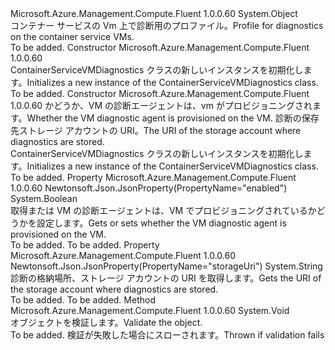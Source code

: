<Type Name="ContainerServiceVMDiagnostics" FullName="Microsoft.Azure.Management.Compute.Fluent.Models.ContainerServiceVMDiagnostics">
  <TypeSignature Language="C#" Value="public class ContainerServiceVMDiagnostics" />
  <TypeSignature Language="ILAsm" Value=".class public auto ansi beforefieldinit ContainerServiceVMDiagnostics extends System.Object" />
  <TypeSignature Language="DocId" Value="T:Microsoft.Azure.Management.Compute.Fluent.Models.ContainerServiceVMDiagnostics" />
  <TypeSignature Language="VB.NET" Value="Public Class ContainerServiceVMDiagnostics" />
  <TypeSignature Language="F#" Value="type ContainerServiceVMDiagnostics = class" />
  <AssemblyInfo>
    <AssemblyName>Microsoft.Azure.Management.Compute.Fluent</AssemblyName>
    <AssemblyVersion>1.0.0.60</AssemblyVersion>
  </AssemblyInfo>
  <Base>
    <BaseTypeName>System.Object</BaseTypeName>
  </Base>
  <Interfaces />
  <Docs>
    <summary>
            <span data-ttu-id="f846c-101">コンテナー サービスの Vm 上で診断用のプロファイル。</span><span class="sxs-lookup"><span data-stu-id="f846c-101">Profile for diagnostics on the container service VMs.</span></span>
            </summary>
    <remarks>To be added.</remarks>
  </Docs>
  <Members>
    <Member MemberName=".ctor">
      <MemberSignature Language="C#" Value="public ContainerServiceVMDiagnostics ();" />
      <MemberSignature Language="ILAsm" Value=".method public hidebysig specialname rtspecialname instance void .ctor() cil managed" />
      <MemberSignature Language="DocId" Value="M:Microsoft.Azure.Management.Compute.Fluent.Models.ContainerServiceVMDiagnostics.#ctor" />
      <MemberSignature Language="VB.NET" Value="Public Sub New ()" />
      <MemberType>Constructor</MemberType>
      <AssemblyInfo>
        <AssemblyName>Microsoft.Azure.Management.Compute.Fluent</AssemblyName>
        <AssemblyVersion>1.0.0.60</AssemblyVersion>
      </AssemblyInfo>
      <Parameters />
      <Docs>
        <summary>
            <span data-ttu-id="f846c-102">ContainerServiceVMDiagnostics クラスの新しいインスタンスを初期化します。</span><span class="sxs-lookup"><span data-stu-id="f846c-102">Initializes a new instance of the ContainerServiceVMDiagnostics class.</span></span>
            </summary>
        <remarks>To be added.</remarks>
      </Docs>
    </Member>
    <Member MemberName=".ctor">
      <MemberSignature Language="C#" Value="public ContainerServiceVMDiagnostics (bool enabled, string storageUri = null);" />
      <MemberSignature Language="ILAsm" Value=".method public hidebysig specialname rtspecialname instance void .ctor(bool enabled, string storageUri) cil managed" />
      <MemberSignature Language="DocId" Value="M:Microsoft.Azure.Management.Compute.Fluent.Models.ContainerServiceVMDiagnostics.#ctor(System.Boolean,System.String)" />
      <MemberSignature Language="VB.NET" Value="Public Sub New (enabled As Boolean, Optional storageUri As String = null)" />
      <MemberSignature Language="F#" Value="new Microsoft.Azure.Management.Compute.Fluent.Models.ContainerServiceVMDiagnostics : bool * string -&gt; Microsoft.Azure.Management.Compute.Fluent.Models.ContainerServiceVMDiagnostics" Usage="new Microsoft.Azure.Management.Compute.Fluent.Models.ContainerServiceVMDiagnostics (enabled, storageUri)" />
      <MemberType>Constructor</MemberType>
      <AssemblyInfo>
        <AssemblyName>Microsoft.Azure.Management.Compute.Fluent</AssemblyName>
        <AssemblyVersion>1.0.0.60</AssemblyVersion>
      </AssemblyInfo>
      <Parameters>
        <Parameter Name="enabled" Type="System.Boolean" />
        <Parameter Name="storageUri" Type="System.String" />
      </Parameters>
      <Docs>
        <param name="enabled"><span data-ttu-id="f846c-103">かどうか、VM の診断エージェントは、vm がプロビジョニングされます。</span><span class="sxs-lookup"><span data-stu-id="f846c-103">Whether the VM diagnostic agent is provisioned on the VM.</span></span></param>
        <param name="storageUri"><span data-ttu-id="f846c-104">診断の保存先ストレージ アカウントの URI。</span><span class="sxs-lookup"><span data-stu-id="f846c-104">The URI of the storage account where diagnostics are stored.</span></span></param>
        <summary>
            <span data-ttu-id="f846c-105">ContainerServiceVMDiagnostics クラスの新しいインスタンスを初期化します。</span><span class="sxs-lookup"><span data-stu-id="f846c-105">Initializes a new instance of the ContainerServiceVMDiagnostics class.</span></span>
            </summary>
        <remarks>To be added.</remarks>
      </Docs>
    </Member>
    <Member MemberName="Enabled">
      <MemberSignature Language="C#" Value="public bool Enabled { get; set; }" />
      <MemberSignature Language="ILAsm" Value=".property instance bool Enabled" />
      <MemberSignature Language="DocId" Value="P:Microsoft.Azure.Management.Compute.Fluent.Models.ContainerServiceVMDiagnostics.Enabled" />
      <MemberSignature Language="VB.NET" Value="Public Property Enabled As Boolean" />
      <MemberSignature Language="F#" Value="member this.Enabled : bool with get, set" Usage="Microsoft.Azure.Management.Compute.Fluent.Models.ContainerServiceVMDiagnostics.Enabled" />
      <MemberType>Property</MemberType>
      <AssemblyInfo>
        <AssemblyName>Microsoft.Azure.Management.Compute.Fluent</AssemblyName>
        <AssemblyVersion>1.0.0.60</AssemblyVersion>
      </AssemblyInfo>
      <Attributes>
        <Attribute>
          <AttributeName>Newtonsoft.Json.JsonProperty(PropertyName="enabled")</AttributeName>
        </Attribute>
      </Attributes>
      <ReturnValue>
        <ReturnType>System.Boolean</ReturnType>
      </ReturnValue>
      <Docs>
        <summary>
            <span data-ttu-id="f846c-106">取得または VM の診断エージェントは、VM でプロビジョニングされているかどうかを設定します。</span><span class="sxs-lookup"><span data-stu-id="f846c-106">Gets or sets whether the VM diagnostic agent is provisioned on the VM.</span></span>
            </summary>
        <value>To be added.</value>
        <remarks>To be added.</remarks>
      </Docs>
    </Member>
    <Member MemberName="StorageUri">
      <MemberSignature Language="C#" Value="public string StorageUri { get; }" />
      <MemberSignature Language="ILAsm" Value=".property instance string StorageUri" />
      <MemberSignature Language="DocId" Value="P:Microsoft.Azure.Management.Compute.Fluent.Models.ContainerServiceVMDiagnostics.StorageUri" />
      <MemberSignature Language="VB.NET" Value="Public ReadOnly Property StorageUri As String" />
      <MemberSignature Language="F#" Value="member this.StorageUri : string" Usage="Microsoft.Azure.Management.Compute.Fluent.Models.ContainerServiceVMDiagnostics.StorageUri" />
      <MemberType>Property</MemberType>
      <AssemblyInfo>
        <AssemblyName>Microsoft.Azure.Management.Compute.Fluent</AssemblyName>
        <AssemblyVersion>1.0.0.60</AssemblyVersion>
      </AssemblyInfo>
      <Attributes>
        <Attribute>
          <AttributeName>Newtonsoft.Json.JsonProperty(PropertyName="storageUri")</AttributeName>
        </Attribute>
      </Attributes>
      <ReturnValue>
        <ReturnType>System.String</ReturnType>
      </ReturnValue>
      <Docs>
        <summary>
            <span data-ttu-id="f846c-107">診断の格納場所、ストレージ アカウントの URI を取得します。</span><span class="sxs-lookup"><span data-stu-id="f846c-107">Gets the URI of the storage account where diagnostics are stored.</span></span>
            </summary>
        <value>To be added.</value>
        <remarks>To be added.</remarks>
      </Docs>
    </Member>
    <Member MemberName="Validate">
      <MemberSignature Language="C#" Value="public virtual void Validate ();" />
      <MemberSignature Language="ILAsm" Value=".method public hidebysig newslot virtual instance void Validate() cil managed" />
      <MemberSignature Language="DocId" Value="M:Microsoft.Azure.Management.Compute.Fluent.Models.ContainerServiceVMDiagnostics.Validate" />
      <MemberSignature Language="VB.NET" Value="Public Overridable Sub Validate ()" />
      <MemberSignature Language="F#" Value="abstract member Validate : unit -&gt; unit&#xA;override this.Validate : unit -&gt; unit" Usage="containerServiceVMDiagnostics.Validate " />
      <MemberType>Method</MemberType>
      <AssemblyInfo>
        <AssemblyName>Microsoft.Azure.Management.Compute.Fluent</AssemblyName>
        <AssemblyVersion>1.0.0.60</AssemblyVersion>
      </AssemblyInfo>
      <ReturnValue>
        <ReturnType>System.Void</ReturnType>
      </ReturnValue>
      <Parameters />
      <Docs>
        <summary>
            <span data-ttu-id="f846c-108">オブジェクトを検証します。</span><span class="sxs-lookup"><span data-stu-id="f846c-108">Validate the object.</span></span>
            </summary>
        <remarks>To be added.</remarks>
        <exception cref="T:Microsoft.Rest.ValidationException">
            <span data-ttu-id="f846c-109">検証が失敗した場合にスローされます。</span><span class="sxs-lookup"><span data-stu-id="f846c-109">Thrown if validation fails</span></span>
            </exception>
      </Docs>
    </Member>
  </Members>
</Type>